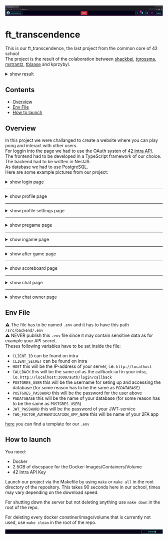 ![header](/readme_additions/header.png)

# ft_transcendence

This is our ft_transcendence, the last project from the common core of 42 school<br>
The project is the result of the colaboration between [shackbei](https://github.com/shackbei), [tgrossma](https://github.com/tobbel42), [mstrantz](https://github.com/imexz), [tblaase](https://github.com/tblaase) and kprzybyl.

<details>
  <summary>show result</summary>

  ![result](/readme_additions/result.png)<br>
</details>

## Contents
- [Overview](#overview)
- [Env File](#env-file)
- [How to launch](#how-to-launch)


## Overview
In this project we were challanged to create a website where you can play pong and interact with other users.<br>
For loggin into the page we had to use the OAuth systen of [42 intra API](https://api.intra.42.fr/apidoc).<br>
The frontend had to be developed in a TypeScript framework of our choice.<br>
The backend had to be written in NestJS.<br>
As database we had to use PostgreSQL.<br>
Here are some example pictures from our project:

<details>
  <summary>show login page</summary>

  ![login](/readme_additions/login.png)<br>
</details>

---

<details>
  <summary>show profile page</summary>

  ![profile](/readme_additions/profile.png)
</details>

---

<details>
  <summary>show profile settings page</summary>

![settings](/readme_additions/settings.png)
</details>

---

<details>
  <summary>show pregame page</summary>

![pregame](/readme_additions/pre_game.png)
</details>

---

<details>
  <summary>show ingame page</summary>

![ingame](/readme_additions/in_game.png)
</details>

---

<details>
  <summary>show after game page</summary>

![aftergame](/readme_additions/after_game.png)
</details>

---

<details>
  <summary>show scoreboard page</summary>

![scoreboard](/readme_additions/scoreboard.png)
</details>

---

<details>
  <summary>show chat page</summary>

![chat](/readme_additions/chat.png)
</details>

---

<details>
  <summary>show chat owner page</summary>

![chat_admin](/readme_additions/chat_owner.png)
</details>


## Env File
⚠️ The file has to be named `.env` and it has to have this path `/src/backend/.env`<br>
⚠️ NEVER publish this `.env` file since it may contain sensitive data as for example your API secret.<br>
Theses following variables have to be set inside the file:<br>
- `CLIENT_ID` can be found on intra
- `CLIENT_SECRET` can be found on intra
- `HOST` this will be the IP-address of your server, i.e. `http://localhost`
- `CALLBACK` this will be the same url as the callback-url in your intra,<br>
    i.e. `http://localhost:3000/auth/login/callback`
- `POSTGRES_USER` this will be the username for seting up and accessing the database (for some reason has to be the same as `PGDATABASE`)
- `POSTGRES_PASSWORD` this will be the password for the user above
- `PGDATABASE` this will be the name of your database (for some reason has to be the same as `POSTGRES_USER`)
- `JWT_PASSWORD` this will be the password of your JWT-service
- `TWO_FACTOR_AUTHENTICATION_APP_NAME` this will be name of your 2FA app


[here](/src/backend/env_example.txt) you can find a template for our `.env`<br>

## How to launch
You need:
- Docker
- 2.5GB of discspace for the Docker-Images/Containers/Volume
- 42 Intra API Key


Launch our project via the Makefile by using ```make``` or ```make all``` in the root directory of the repository.
This takes 90 seconds here in our school, times may vary depending on the download speed.


For shutting down the server but not deleting anything use ```make down``` in the root of the repo.


For deleting every docker conatiner/image/volume that is currently not used, use ```make clean``` in the root of the repo.


![footer](/readme_additions/footer.png)